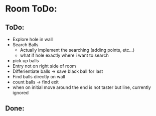 # Room ToDo:

## ToDo:
- Explore hole in wall
- Search Balls
  - Actually implement the searching (adding points, etc...)
  - what if hole exactly where i want to search
- pick up balls
- Entry not on right side of room
- Differientiate balls -> save black ball for last
- Find balls directly on wall
- count balls -> find exit
- when on initial move around the end is not taster but line, currently ignored

## Done:
